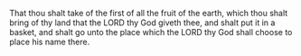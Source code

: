 That thou shalt take of the first of all the fruit of the earth, which thou shalt bring of thy land that the LORD thy God giveth thee, and shalt put it in a basket, and shalt go unto the place which the LORD thy God shall choose to place his name there.
